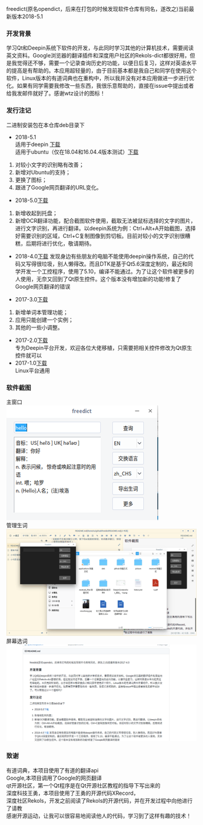 freedict(原名opendict，后来在打包的时候发现软件仓库有同名，遂改之)当前最新版本2018-5.1

### 开发背景    
学习Qt和Deepin系统下软件的开发，与此同时学习其他的计算机技术，需要阅读英文资料。Google浏览器的翻译插件和深度用户社区的Rekols-dict都很好用，但是我觉得还不够，需要一个记录查询历史的功能，以便日后复习，这样对英语水平的提高是有帮助的。本应用超轻量的，由于目前基本都是我自己和同学在使用这个软件，Linux版本的有道词典也在重构中，所以我并没有对本应用做进一步进行优化。如果有同学需要我修改一些东西，我很乐意帮助的，直接在issue中提出或者给我发邮件就好了。感谢wtz设计的图标！
### 发行注记
二进制安装包在本仓库deb目录下   
- 2018-5.1    
适用于deepin [下载](https://github.com/ziqiangxu/freedict/raw/master/deb/freedict_v2018-5.1_amd64_deepin.deb)    
适用于ubuntu（仅在18.04和16.04.4版本测试）[下载](https://github.com/ziqiangxu/freedict/raw/master/deb/freedict_v2018-5.1_amd64_ubuntu.deb)    
1. 对较小文字的识别略有改善；
2. 新增对Ubuntu的支持；
3. 更换了图标；
4. 跟进了Google网页翻译的URL变化。

- 2018-5.0[下载](https://github.com/ziqiangxu/freedict/raw/master/deb/freedict_v2018-5.0_amd64.deb)
1. 新增收起到托盘；
2. 新增OCR翻译功能，配合截图软件使用，截取无法被鼠标选择的文字的图片，进行文字识别，再进行翻译。以deepin系统为例：Ctrl+Alt+A开始截图，选择好需要识别的区域，Ctrl+C复制图像到剪切板。目前对较小的文字识别很糟糕，后期将进行优化，敬请期待。

- 2018-4.0[下载](https://github.com/ziqiangxu/freedict/raw/master/deb/freedict_v2018-4.0_amd64.deb)
发现身边有些朋友的电脑不能使用deepin操作系统，自己的代码又写得很垃圾，别人懒得改。而且DTK是基于Qt5.6深度定制的，最近和同学开发一个工控程序，使用了5.10，编译不能通过。为了让这个软件被更多的人使用，无奈又回到了Qt原生控件。这个版本没有增加新的功能!修复了Google网页翻译的错误

- 2017-3.0[下载](https://github.com/ziqiangxu/freedict/raw/master/deb/freedict_v2017-3.0_amd64.deb)    
1. 新增单词本管理功能；    
2. 应用只能创建一个实例；    
3. 其他的一些小调整。 
- 2017-2.0[下载](https://github.com/ziqiangxu/freedict/raw/master/deb/freedict_v2017-2.0_amd64.deb)     
专为Deepin平台开发，欢迎各位大佬移植，只需要把相关控件修改为Qt原生控件就可以
- 2017-1.0[下载](https://github.com/ziqiangxu/freedict/raw/master/deb/freedict_v2017-1.0_amd64.deb)     
Linux平台通用        

### 软件截图
主窗口    
![主窗口](./README/mainwindow.png)    
管理生词
![管理生词](./README/manage_words.gif)    
屏幕选词
![屏幕选词](./README/using.gif)

### 致谢    
有道词典，本项目使用了有道的翻译api    
Google,本项目调用了Google的网页翻译    
qt开源社区，第一个Qt程序是在Qt开源社区教程的指导下写出来的    
深度科技王勇，本项目使用了王勇的开源代码XRecord，    
深度社区Rekols，开发之前阅读了Rekols的开源代码，并在开发过程中向他进行了请教    
感谢开源运动，让我可以很容易地阅读他人的代码，学习到了这样有趣的技术！    
